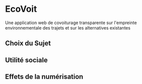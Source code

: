 # EcoVoit
Une application web de covoiturage transparente sur l'empreinte environnementale des trajets et sur les alternatives existantes

<h2>Choix du Sujet</h2> 


<h2>Utilité sociale</h2>


<h2>Effets de la numérisation</h2>

